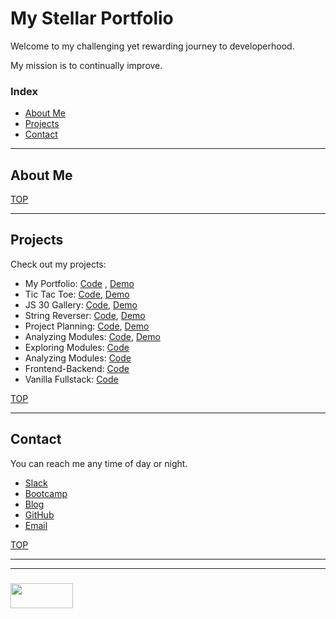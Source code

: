 # My Stellar Portfolio

Welcome to my challenging yet rewarding journey to developerhood.

My mission is to continually improve.

### Index
* [About Me](#about-me)
* [Projects](#projects)
* [Contact](#contact)

___

## About Me


[TOP](#my-stellar-portfolio)

___

## Projects

Check out my projects:
* My Portfolio:  [Code](https://github.com/elewa-student/elewa-student.github.io) , [Demo](https://elewa-student.github.io)
* Tic Tac Toe: [Code](https://github.com/elewa-student/tic-tac-toe/tree/master), [Demo](https://elewa-student.github.io/tic-tac-toe/)
* JS 30 Gallery: [Code](https://github.com/elewa-student/elewa-student.github.io/js-30-gallery.md), [Demo](https://elewa-student.github.io/js-30-gallery.html)
* String Reverser: [Code](https://github.com/elewa-student/String-Reverser), [Demo](https://elewa-student.github.io/String-Reverser)
* Project Planning: [Code](https://github.com/elewa-student/User-Centered-Development), [Demo](https://elewa-student.github.io/User-Centered-Development)
* Analyzing Modules: [Code](https://elewa-student.github.io/Analyzing-Modules), [Demo](https://github.com/elewa-student/Analyzing-Modules)
* Exploring Modules: [Code](https://github.com/elewa-student/Exploring-Modules)
* Analyzing Modules: [Code](https://github.com/elewa-student/Analyzing-Architecture/tree/master)
* Frontend-Backend: [Code](https://github.com/elewa-student/Frontend-Backend)
* Vanilla Fullstack: [Code](https://github.com/elewa-student/Vanilla-Fullstack)

[TOP](#my-stellar-portfolio)

___


## Contact

You can reach me any time of day or night.


* [Slack](https://join.slack.com/t/elewa-academy/shared_invite/enQtMjk4OTA3OTM1NjIwLTA2ZmQ0NDVhNjQxZWM2NjNhNmMyNmVhZGNhZmJmZTY1OWQ4Nzc0ZTkzZGE3NjdiYTYwYThlNzI3YTg2NGM5MGM)
* [Bootcamp](https://elewa-academy.github.io)
* [Blog](http://elewa.education/blog)
* [GitHub](https://github.com/elewa-student)
* [Email](fullstack@elewa.education)



[TOP](#my-stellar-portfolio)

___
___
### <a href="http://elewa.education/blog" target="_blank"><img src="https://user-images.githubusercontent.com/18554853/34921062-506450ae-f97d-11e7-875f-6feeb26ad72d.png" width="100" height="40"/></a>
